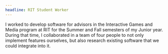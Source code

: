 ```yaml
---
headline: RIT Student Worker
---
```

I worked to develop software for advisors in the Interactive Games and Media program at RIT for the Summer and Fall semesters of my Junior year. During that time, I collaborated in a team of four people to not only implement features ourselves, but also research existing software that we could integrate into it.